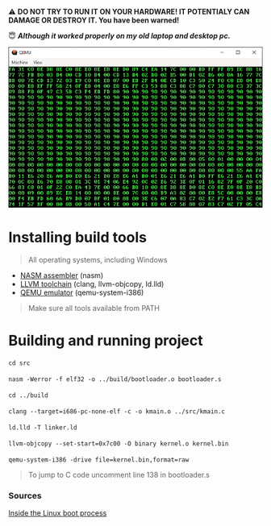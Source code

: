 ⚠️ **DO NOT TRY TO RUN IT ON YOUR HARDWARE! IT POTENTIALY CAN DAMAGE OR DESTROY IT. You have been warned!**

😇 ***Although it worked properly on my old laptop and desktop pc.***

![Demonstration of running OS](preview.png)

# Installing build tools
> All operating systems, including Windows
 - [NASM assembler](https://nasm.us/) (nasm)
 - [LLVM toolchain](https://releases.llvm.org/) (clang, llvm-objcopy, ld.lld)
 - [QEMU emulator](https://www.qemu.org/download/) (qemu-system-i386)
> Make sure all tools available from PATH
# Building and running project
```
cd src

nasm -Werror -f elf32 -o ../build/bootloader.o bootloader.s

cd ../build

clang --target=i686-pc-none-elf -c -o kmain.o ../src/kmain.c

ld.lld -T linker.ld

llvm-objcopy --set-start=0x7c00 -O binary kernel.o kernel.bin

qemu-system-i386 -drive file=kernel.bin,format=raw
```
> To jump to C code uncomment line 138 in bootloader.s

### Sources
[Inside the Linux boot process](https://developer.ibm.com/articles/l-linuxboot/)
